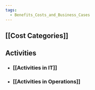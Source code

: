 ```yaml
---
tags:
  - Benefits_Costs_and_Business_Cases
---
```

## [[Cost Categories]]
## Activities
- ### [[Activities in IT]]
- ### [[Activities in Operations]]
